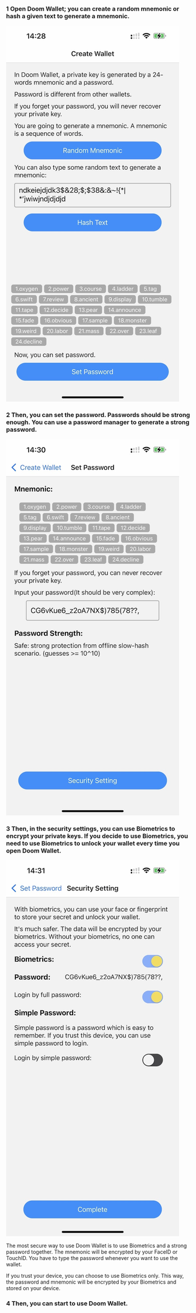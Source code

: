 ### 1 Open Doom Wallet; you can create a random mnemonic or hash a given text to generate a mnemonic.

![](./2-1.jpg)

### 2 Then, you can set the password. Passwords should be strong enough. You can use a password manager to generate a strong password.

![](./2-2.jpg)

### 3 Then, in the security settings, you can use Biometrics to encrypt your private keys. If you decide to use Biometrics, you need to use Biometrics to unlock your wallet every time you open Doom Wallet.

![](./2-3.jpg)

The most secure way to use Doom Wallet is to use Biometrics and a strong password together. The mnemonic will be encrypted by your FaceID or TouchID. You have to type the password whenever you want to use the wallet.

If you trust your device, you can choose to use Biometrics only. This way, the password and mnemonic will be encrypted by your Biometrics and stored on your device.

### 4 Then, you can start to use Doom Wallet.
